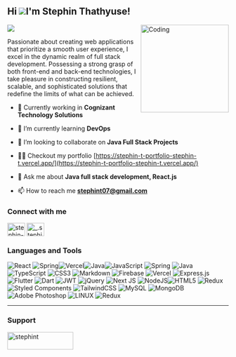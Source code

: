
Hi ![](https://user-images.githubusercontent.com/18350557/176309783-0785949b-9127-417c-8b55-ab5a4333674e.gif)I'm Stephin Thathyuse!
-----------------------------------------------------------------------------------------------------------------------------------

<img src="https://readme-typing-svg.demolab.com/?lines=A%20passionate%20Full-stack%20developer;Always%20learning%20new%20things%20😊&font=Fira%20Code&center=true&width=440&height=45&color=149414&vCenter=true&pause=1000&size=22" />
<img align="right" alt="Coding" width="200" src="https://media.giphy.com/media/RbDKaczqWovIugyJmW/giphy.gif">


 Passionate about creating web applications that prioritize a smooth user experience, I excel in the dynamic realm of full stack development.
 Possessing a strong grasp of both front-end and back-end technologies, I take pleasure in constructing resilient, scalable, and sophisticated 
 solutions that redefine the limits of what can be achieved.





- 🔭 Currently working in **Cognizant Technology Solutions**
- 🌱 I’m currently learning **DevOps**
- 👯 I’m looking to collaborate on **Java Full Stack Projects**
- 👨‍💻 Checkout my portfolio [https://stephin-t-portfolio-stephin-t.vercel.app/](https://stephin-t-portfolio-stephin-t.vercel.app/)

- 💬 Ask me about **Java full stack development, React.js**

- 📫 How to reach me **stephint07@gmail.com**


<h3 align="left">Connect with me</h3>
<p align="left">
<a href="https://www.linkedin.com/in/stephin-t-2a05b7185/" target="blank"><img align="center" src="https://raw.githubusercontent.com/rahuldkjain/github-profile-readme-generator/master/src/images/icons/Social/linked-in-alt.svg" alt="stephin-t" height="30" width="40" /></a>
<a href="https://instagram.com/_.stephin._" target="blank"><img align="center" src="https://raw.githubusercontent.com/rahuldkjain/github-profile-readme-generator/master/src/images/icons/Social/instagram.svg" alt="_.stephin._" height="30" width="40" /></a>
</p>

### Languages and Tools
  ![React](https://img.shields.io/badge/react-%2320232a.svg?style=for-the-badge&logo=react&logoColor=%2361DAFB) ![Spring](https://img.shields.io/badge/springboot-%236DB33F.svg?style=for-the-badge&logo=spring&logoColor=white)![Vercel](https://img.shields.io/badge/microservices-%23000000.svg?style=for-the-badge&logo=vercel&logoColor=white)![Java](https://img.shields.io/badge/hibernate-%23ED8B00.svg?style=for-the-badge&logo=java&logoColor=white)![JavaScript](https://img.shields.io/badge/javascript-%23323330.svg?style=for-the-badge&logo=javascript&logoColor=%23F7DF1E) 
  ![Spring](https://img.shields.io/badge/springcloud-%236DB33F.svg?style=for-the-badge&logo=spring&logoColor=white) ![Java](https://img.shields.io/badge/java-%23ED8B00.svg?style=for-the-badge&logo=java&logoColor=white)![TypeScript](https://img.shields.io/badge/typescript-%23007ACC.svg?style=for-the-badge&logo=typescript&logoColor=white) ![CSS3](https://img.shields.io/badge/css3-%231572B6.svg?style=for-the-badge&logo=css3&logoColor=white) ![Markdown](https://img.shields.io/badge/markdown-%23000000.svg?style=for-the-badge&logo=markdown&logoColor=white) ![Firebase](https://img.shields.io/badge/firebase-%23039BE5.svg?style=for-the-badge&logo=firebase) ![Vercel](https://img.shields.io/badge/microservices-%23000000.svg?style=for-the-badge&logo=vercel&logoColor=white) ![Express.js](https://img.shields.io/badge/express.js-%23404d59.svg?style=for-the-badge&logo=express&logoColor=%2361DAFB) ![Flutter](https://img.shields.io/badge/Flutter-%2302569B.svg?style=for-the-badge&logo=Flutter&logoColor=white)  ![Dart](https://img.shields.io/badge/dart-%230175C2.svg?style=for-the-badge&logo=dart&logoColor=white)  ![JWT](https://img.shields.io/badge/JWT-black?style=for-the-badge&logo=JSON%20web%20tokens) ![jQuery](https://img.shields.io/badge/jquery-%230769AD.svg?style=for-the-badge&logo=jquery&logoColor=white) ![Next JS](https://img.shields.io/badge/Next.js-black?style=for-the-badge&logo=next.js&logoColor=white) ![NodeJS](https://img.shields.io/badge/node.js-6DA55F?style=for-the-badge&logo=node.js&logoColor=white)![HTML5](https://img.shields.io/badge/html5-%23E34F26.svg?style=for-the-badge&logo=html5&logoColor=white) ![Redux](https://img.shields.io/badge/redux-%23593d88.svg?style=for-the-badge&logo=redux&logoColor=white) ![Styled Components](https://img.shields.io/badge/styled--components-DB7093?style=for-the-badge&logo=styled-components&logoColor=white) ![TailwindCSS](https://img.shields.io/badge/tailwindcss-%2338B2AC.svg?style=for-the-badge&logo=tailwind-css&logoColor=white) ![MySQL](https://img.shields.io/badge/mysql-%2300f.svg?style=for-the-badge&logo=mysql&logoColor=white) ![MongoDB](https://img.shields.io/badge/MongoDB-%234ea94b.svg?style=for-the-badge&logo=mongodb&logoColor=white) ![Adobe Photoshop](https://img.shields.io/badge/adobephotoshop-%2331A8FF.svg?style=for-the-badge&logo=adobephotoshop&logoColor=white) ![LINUX](https://img.shields.io/badge/Linux-FCC624?style=for-the-badge&logo=linux&logoColor=black) ![Redux](https://img.shields.io/badge/redux-%23593d88.svg?style=for-the-badge&logo=redux&logoColor=white)







---

<h3 align="left">Support</h3>
<p><a href="https://www.buymeacoffee.com/stephint"> <img align="left" src="https://cdn.buymeacoffee.com/buttons/v2/default-yellow.png" height="40" width="150" alt="stephint" /></a></p><br><br>

  
<!-- Proudly created with GPRM ( https://gprm.itsvg.in ) -->
